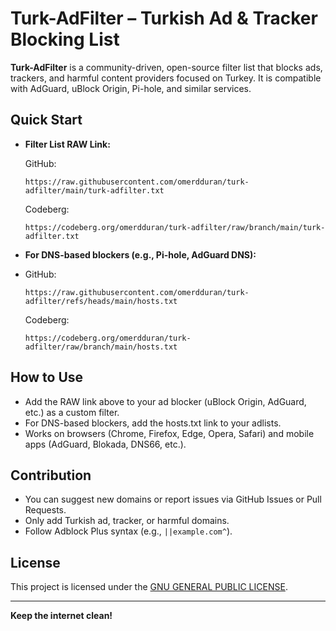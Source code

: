 # Turk-AdFilter – Turkish Ad & Tracker Blocking List

**Turk-AdFilter** is a community-driven, open-source filter list that blocks ads, trackers, and harmful content providers focused on Turkey. It is compatible with AdGuard, uBlock Origin, Pi-hole, and similar services.

## Quick Start

- **Filter List RAW Link:**
  
  GitHub:
  ```
  https://raw.githubusercontent.com/omerdduran/turk-adfilter/main/turk-adfilter.txt
  ```
  Codeberg:
  ```
  https://codeberg.org/omerdduran/turk-adfilter/raw/branch/main/turk-adfilter.txt
  ```
- **For DNS-based blockers (e.g., Pi-hole, AdGuard DNS):**
- 
  GitHub:
  ```
  https://raw.githubusercontent.com/omerdduran/turk-adfilter/refs/heads/main/hosts.txt
  ```
  Codeberg:
  ```
  https://codeberg.org/omerdduran/turk-adfilter/raw/branch/main/hosts.txt
  ```

## How to Use
- Add the RAW link above to your ad blocker (uBlock Origin, AdGuard, etc.) as a custom filter.
- For DNS-based blockers, add the hosts.txt link to your adlists.
- Works on browsers (Chrome, Firefox, Edge, Opera, Safari) and mobile apps (AdGuard, Blokada, DNS66, etc.).

## Contribution
- You can suggest new domains or report issues via GitHub Issues or Pull Requests.
- Only add Turkish ad, tracker, or harmful domains.
- Follow Adblock Plus syntax (e.g., `||example.com^`).

## License
This project is licensed under the [GNU GENERAL PUBLIC LICENSE](LICENSE).

---

**Keep the internet clean!** 